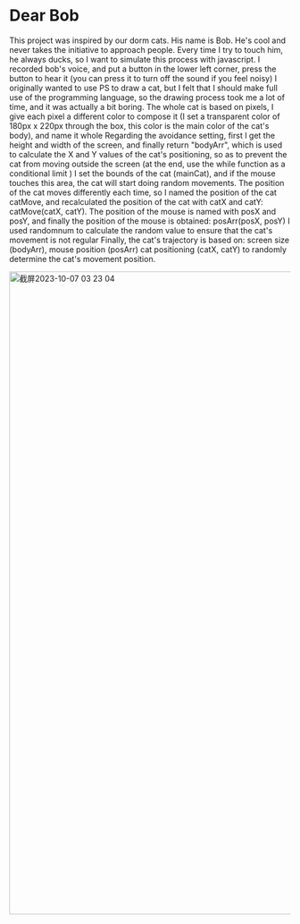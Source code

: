 # Dear Bob

This project was inspired by our dorm cats. His name is Bob. He's cool and never takes the initiative to approach people. Every time I try to touch him, he always ducks, so I want to simulate this process with javascript. I recorded bob's voice, and put a button in the lower left corner, press the button to hear it (you can press it to turn off the sound if you feel noisy) I originally wanted to use PS to draw a cat, but I felt that I should make full use of the programming language, so the drawing process took me a lot of time, and it was actually a bit boring. The whole cat is based on pixels, I give each pixel a different color to compose it (I set a transparent color of 180px x 220px through the box, this color is the main color of the cat's body), and name it whole Regarding the avoidance setting, first I get the height and width of the screen, and finally return "bodyArr", which is used to calculate the X and Y values of the cat's positioning, so as to prevent the cat from moving outside the screen (at the end, use the while function as a conditional limit ) I set the bounds of the cat (mainCat), and if the mouse touches this area, the cat will start doing random movements. The position of the cat moves differently each time, so I named the position of the cat catMove, and recalculated the position of the cat with catX and catY: catMove(catX, catY). The position of the mouse is named with posX and posY, and finally the position of the mouse is obtained: posArr(posX, posY) I used randomnum to calculate the random value to ensure that the cat's movement is not regular Finally, the cat's trajectory is based on: screen size (bodyArr), mouse position (posArr) cat positioning (catX, catY) to randomly determine the cat's movement position.

<img width="1150" alt="截屏2023-10-07 03 23 04" src="https://git.arts.ac.uk/storage/user/589/files/fc1b9728-79cb-427c-b97a-d2d01a500fd1">

